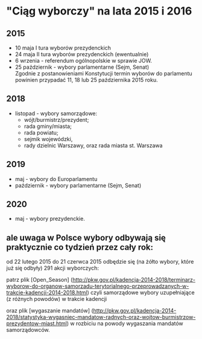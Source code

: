 # "Ciąg wyborczy" na lata 2015 i 2016

## 2015
- 10 maja I tura wyborów prezydenckich
- 24 maja II tura wyborów prezydenckich (ewentualnie)
- 6 wrzenia - referendum ogólnopolskie w sprawie JOW.
- 25 październik - wybory parlamentarne (Sejm, Senat)  
Zgodnie z postanowieniami Konstytucji termin wyborów do parlamentu powinien przypadać 11, 18 lub 25 października 2015 roku. 

## 2018
- listopad - wybory samorządowe: 
  - wójt/burmistrz/prezydent; 
  - rada gminy/miasta; 
  - rada powiatu; 
  - sejmik wojewódzki, 
  - rady dzielnic Warszawy, oraz rada miasta st. Warszawa
 
## 2019
- maj - wybory do Europarlamentu
- październik - wybory parlamentarne (Sejm, Senat)

## 2020
- maj - wybory prezydenckie.

## ale uwaga w Polsce wybory odbywają się praktycznie co tydzień przez cały rok:

od 22 lutego 2015 do 21 czerwca 2015 odbędzie się (na żółto wybory, które już się odbyły) 291 akcji wyborczych:

patrz plik [Open_Season] (http://pkw.gov.pl/kadencja-2014-2018/terminarz-wyborow-do-organow-samorzadu-terytorialnego-przeprowadzanych-w-trakcie-kadencji-2014-2018.html) czyli samorządowe wybory uzupełniające (z różnych powodów) w trakcie kadencji

oraz plik [wygaszanie mandatów] (http://pkw.gov.pl/kadencja-2014-2018/statystyka-wygasniec-mandatow-radnych-oraz-wojtow-burmistrzow-prezydentow-miast.html) w rozbiciu na powody wygaszania mandatów samorządowców.

